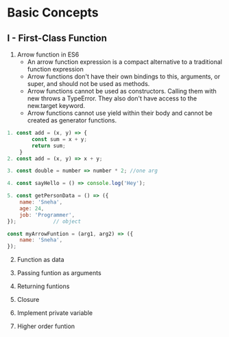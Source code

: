 <!-- @format -->

# Basic Concepts

## I - First-Class Function

1. Arrow function in ES6
   - An arrow function expression is a compact alternative to a traditional function expression
   - Arrow functions don't have their own bindings to this, arguments, or super, and should not be used as methods.
   - Arrow functions cannot be used as constructors. Calling them with new throws a TypeError. They also don't have access to the new.target keyword.
   - Arrow functions cannot use yield within their body and cannot be created as generator functions.

```javascript
1. const add = (x, y) => {
        const sum = x + y;
        return sum;
    }
2. const add = (x, y) => x + y;

3. const double = number => number * 2; //one arg

4. const sayHello = () => console.log('Hey');

5. const getPersonData = () => ({
    name: 'Sneha',
    age: 24,
    job: 'Programmer',
});            // object

const myArrowFuntion = (arg1, arg2) => ({
    name: 'Sneha',
});
```

2. Function as data

3. Passing funtion as arguments
4. Returning funtions
5. Closure
6. Implement private variable
7. Higher order funtion
